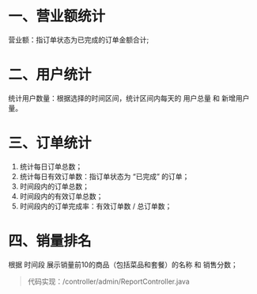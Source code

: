 # 一、营业额统计
营业额：指订单状态为已完成的订单金额合计;

# 二、用户统计
统计用户数量：根据选择的时间区间，统计区间内每天的 用户总量 和 新增用户量。

# 三、订单统计
1. 统计每日订单总数； 
2. 统计每日有效订单数：指订单状态为 “已完成” 的订单；
3. 时间段内的订单总数；
4. 时间段内的有效订单总数；
5. 时间段内的订单完成率：有效订单数 / 总订单数；

# 四、销量排名
根据 时间段 展示销量前10的商品（包括菜品和套餐）的名称 和 销售分数；


> 代码实现：/controller/admin/ReportController.java